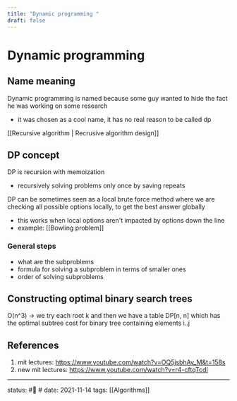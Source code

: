 ```yaml
---
title: "Dynamic programming "
draft: false
---
```

# Dynamic programming

## Name meaning
Dynamic programming is named because some guy wanted to hide the fact he was working on some research
- it was chosen as a cool name, it has no real reason to be called dp

[[Recursive algorithm | Recrusive algorithm design]]

## DP concept
DP is recursion with memoization
- recursively solving problems only once by saving repeats

DP can be sometimes seen as a local brute force method where we are checking all possible options locally, to get the best answer globally 
- this works when local options aren't impacted by options down the line
- example: [[Bowling problem]]

### General steps
- what are the subproblems
- formula for solving a subproblem in terms of smaller ones
- order of solving subproblems

## Constructing optimal binary search trees
O(n^3) -> we try each root k and then we have a table DP\[n, n\] which has the optimal subtree cost for binary tree containing elements i..j 

## References
1. mit lectures: https://www.youtube.com/watch?v=OQ5jsbhAv_M&t=158s
2. new mit lectures: https://www.youtube.com/watch?v=r4-cftqTcdI
---
status: #🌱 #
date: 2021-11-14
tags: [[Algorithms]]
